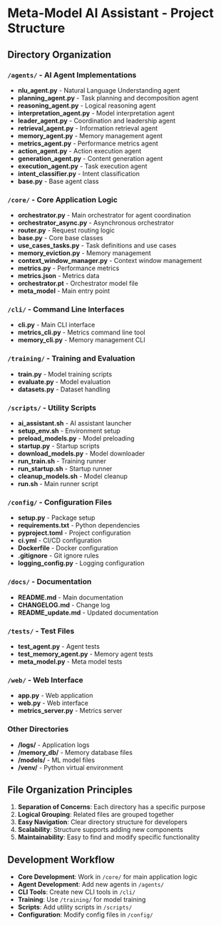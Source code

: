 # Meta-Model AI Assistant - Project Structure

## Directory Organization

### `/agents/` - AI Agent Implementations
- **nlu_agent.py** - Natural Language Understanding agent
- **planning_agent.py** - Task planning and decomposition agent
- **reasoning_agent.py** - Logical reasoning agent
- **interpretation_agent.py** - Model interpretation agent
- **leader_agent.py** - Coordination and leadership agent
- **retrieval_agent.py** - Information retrieval agent
- **memory_agent.py** - Memory management agent
- **metrics_agent.py** - Performance metrics agent
- **action_agent.py** - Action execution agent
- **generation_agent.py** - Content generation agent
- **execution_agent.py** - Task execution agent
- **intent_classifier.py** - Intent classification
- **base.py** - Base agent class

### `/core/` - Core Application Logic
- **orchestrator.py** - Main orchestrator for agent coordination
- **orchestrator_async.py** - Asynchronous orchestrator
- **router.py** - Request routing logic
- **base.py** - Core base classes
- **use_cases_tasks.py** - Task definitions and use cases
- **memory_eviction.py** - Memory management
- **context_window_manager.py** - Context window management
- **metrics.py** - Performance metrics
- **metrics.json** - Metrics data
- **orchestrator.pt** - Orchestrator model file
- **meta_model** - Main entry point

### `/cli/` - Command Line Interfaces
- **cli.py** - Main CLI interface
- **metrics_cli.py** - Metrics command line tool
- **memory_cli.py** - Memory management CLI

### `/training/` - Training and Evaluation
- **train.py** - Model training scripts
- **evaluate.py** - Model evaluation
- **datasets.py** - Dataset handling

### `/scripts/` - Utility Scripts
- **ai_assistant.sh** - AI assistant launcher
- **setup_env.sh** - Environment setup
- **preload_models.py** - Model preloading
- **startup.py** - Startup scripts
- **download_models.py** - Model downloader
- **run_train.sh** - Training runner
- **run_startup.sh** - Startup runner
- **cleanup_models.sh** - Model cleanup
- **run.sh** - Main runner script

### `/config/` - Configuration Files
- **setup.py** - Package setup
- **requirements.txt** - Python dependencies
- **pyproject.toml** - Project configuration
- **ci.yml** - CI/CD configuration
- **Dockerfile** - Docker configuration
- **.gitignore** - Git ignore rules
- **logging_config.py** - Logging configuration

### `/docs/` - Documentation
- **README.md** - Main documentation
- **CHANGELOG.md** - Change log
- **README_update.md** - Updated documentation

### `/tests/` - Test Files
- **test_agent.py** - Agent tests
- **test_memory_agent.py** - Memory agent tests
- **meta_model.py** - Meta model tests

### `/web/` - Web Interface
- **app.py** - Web application
- **web.py** - Web interface
- **metrics_server.py** - Metrics server

### Other Directories
- **/logs/** - Application logs
- **/memory_db/** - Memory database files
- **/models/** - ML model files
- **/venv/** - Python virtual environment

## File Organization Principles

1. **Separation of Concerns**: Each directory has a specific purpose
2. **Logical Grouping**: Related files are grouped together
3. **Easy Navigation**: Clear directory structure for developers
4. **Scalability**: Structure supports adding new components
5. **Maintainability**: Easy to find and modify specific functionality

## Development Workflow

- **Core Development**: Work in `/core/` for main application logic
- **Agent Development**: Add new agents in `/agents/`
- **CLI Tools**: Create new CLI tools in `/cli/`
- **Training**: Use `/training/` for model training
- **Scripts**: Add utility scripts in `/scripts/`
- **Configuration**: Modify config files in `/config/` 